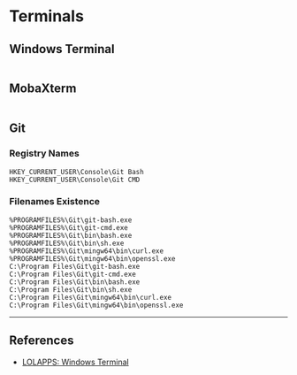 # Terminals

## Windows Terminal

```

```

## MobaXterm

```

```

## Git

### Registry Names

```
HKEY_CURRENT_USER\Console\Git Bash
HKEY_CURRENT_USER\Console\Git CMD
```

### Filenames Existence

```
%PROGRAMFILES%\Git\git-bash.exe
%PROGRAMFILES%\Git\git-cmd.exe
%PROGRAMFILES%\Git\bin\bash.exe
%PROGRAMFILES%\Git\bin\sh.exe
%PROGRAMFILES%\Git\mingw64\bin\curl.exe
%PROGRAMFILES%\Git\mingw64\bin\openssl.exe
C:\Program Files\Git\git-bash.exe
C:\Program Files\Git\git-cmd.exe
C:\Program Files\Git\bin\bash.exe
C:\Program Files\Git\bin\sh.exe
C:\Program Files\Git\mingw64\bin\curl.exe
C:\Program Files\Git\mingw64\bin\openssl.exe
```

---
## References

- [LOLAPPS: Windows Terminal](https://lolapps-project.github.io/lolapps/Desktop/windowsterminal/)